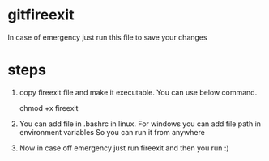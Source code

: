 # gitfireexit
In case of emergency just run this file to save your changes

# steps
1. copy fireexit file and make it executable. You can use below command.

   chmod +x fireexit

2. You can add file in .bashrc in linux. For windows you can add file path in environment variables 
   So you can run it from anywhere

3. Now in case off emergency just run fireexit and then you run :)
